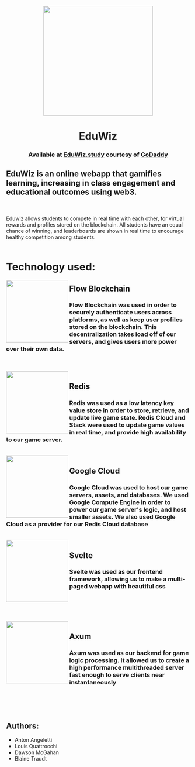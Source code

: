 <div align="center">
  <img src="https://github.com/blaine-t/eduwiz/assets/77523903/58dc37f4-773b-488f-8c7e-ab76e687d224" width="300 height="300">
<h1>EduWiz</h1>
<h3>Available at <a href="https://EduWiz.study">EduWiz.study</a> courtesy of <a href="https://www.godaddy.com/">GoDaddy</a></h3>
</div>

## EduWiz is an online webapp that gamifies learning, increasing in class engagement and educational outcomes using web3.
<br>
<br>
Eduwiz allows students to compete in real time with each other, for virtual rewards and profiles stored on the blockchain. 
All students have an equal chance of winning, and leaderboards are shown in real time to encourage healthy competition among students.
<br>
<br>

# Technology used:


<img align="left" width="170" src="https://github.com/blaine-t/eduwiz/assets/77523903/c246c192-2e34-4b18-888d-3e7d2c9c62d7" />

## Flow Blockchain 
<h3>Flow Blockchain was used in order to securely authenticate users across platforms, as well as keep user profiles stored on the blockchain. This decentralization takes load off of our servers, and gives users more power over their own data.</h3>


<br>
<br>
<img align="left" width="170" src="https://github.com/blaine-t/eduwiz/assets/77523903/7242f5e0-5d6d-447c-9ccc-d46ff44ac718" />

## Redis

<h3> Redis was used as a low latency key value store in order to store, retrieve, and update live game state. Redis Cloud and Stack were used to update game values in real time, and provide high availability to our game server. </h3>
<br>
<img align="left" width="170" src="https://github.com/blaine-t/eduwiz/assets/77523903/0c40cdcd-d83f-4bfe-b855-924e2b24f025" />

## Google Cloud

<h3> Google Cloud was used to host our game servers, assets, and databases. We used Google Compute Engine in order to power our game server's logic, and host smaller assets. We also used Google Cloud as a provider for our Redis Cloud database</h3>

<br>
<img align="left" width="170" src="https://github.com/blaine-t/eduwiz/assets/77523903/47b910f3-79dd-4682-9f31-066e7df8933e" />

## Svelte

<h3> Svelte was used as our frontend framework, allowing us to make a multi-paged webapp with beautiful css</h3>

<br>
<br>
<br>
<br>
<img align="left" width="170" src="https://github.com/blaine-t/eduwiz/assets/77523903/4960c810-1377-4e82-8f7a-418178e4a751" />

## Axum

<h3>Axum was used as our backend for game logic processing. It allowed us to create a high performance multithreaded server fast enough to serve clients near instantaneously</h3>
<br>
<br>
<br>

## Authors:
- Anton Angeletti
- Louis Quattrocchi
- Dawson McGahan
- Blaine Traudt

